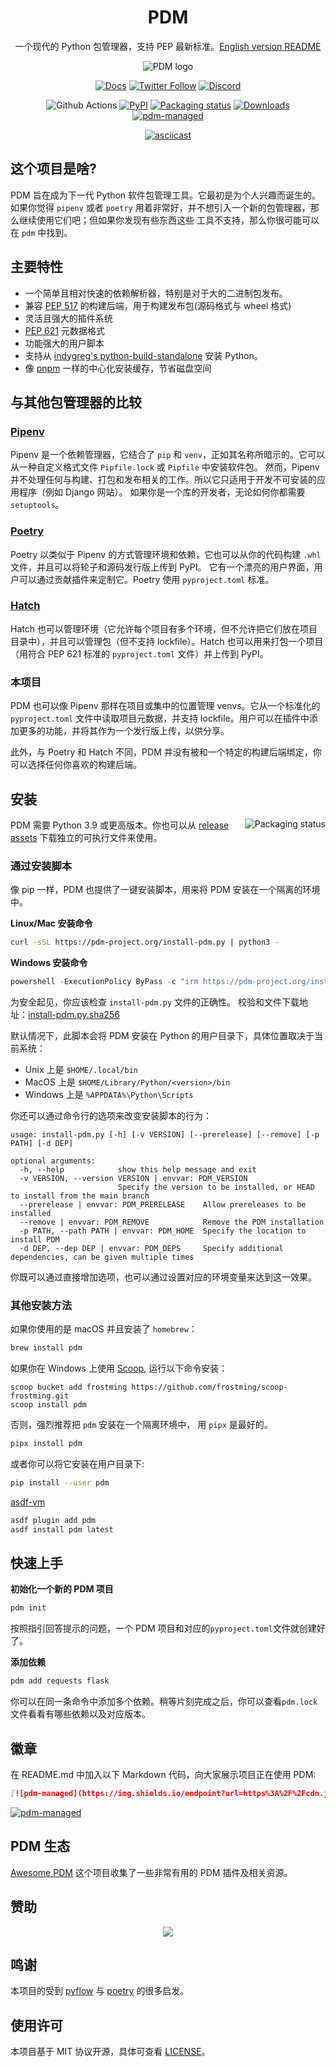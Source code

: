 <div align="center">

# PDM

一个现代的 Python 包管理器，支持 PEP 最新标准。[English version README](README.md)

![PDM logo](https://raw.githubusercontents.com/pdm-project/pdm/main/docs/assets/logo_big.png)

[![Docs](https://img.shields.io/badge/Docs-mkdocs-blue?style=for-the-badge)](https://pdm-project.org)
[![Twitter Follow](https://img.shields.io/twitter/follow/pdm_project?label=get%20updates&logo=twitter&style=for-the-badge)](https://twitter.com/pdm_project)
[![Discord](https://img.shields.io/discord/824472774965329931?label=discord&logo=discord&style=for-the-badge)](https://discord.gg/Phn8smztpv)

![Github Actions](https://github.com/pdm-project/pdm/workflows/Tests/badge.svg)
[![PyPI](https://img.shields.io/pypi/v/pdm?logo=python&logoColor=%23cccccc)](https://pypi.org/project/pdm)
[![Packaging status](https://repology.org/badge/tiny-repos/pdm.svg)](https://repology.org/project/pdm/versions)
[![Downloads](https://pepy.tech/badge/pdm/week)](https://pepy.tech/project/pdm)
[![pdm-managed](https://img.shields.io/endpoint?url=https%3A%2F%2Fcdn.jsdelivr.net%2Fgh%2Fpdm-project%2F.github%2Fbadge.json)](https://pdm-project.org)

[![asciicast](https://asciinema.org/a/jnifN30pjfXbO9We2KqOdXEhB.svg)](https://asciinema.org/a/jnifN30pjfXbO9We2KqOdXEhB)

</div>

## 这个项目是啥?

PDM 旨在成为下一代 Python 软件包管理工具。它最初是为个人兴趣而诞生的。如果你觉得 `pipenv` 或者
`poetry` 用着非常好，并不想引入一个新的包管理器，那么继续使用它们吧；但如果你发现有些东西这些
工具不支持，那么你很可能可以在 `pdm` 中找到。

## 主要特性

- 一个简单且相对快速的依赖解析器，特别是对于大的二进制包发布。
- 兼容 [PEP 517] 的构建后端，用于构建发布包(源码格式与 wheel 格式)
- 灵活且强大的插件系统
- [PEP 621] 元数据格式
- 功能强大的用户脚本
- 支持从 [indygreg's python-build-standalone](https://github.com/indygreg/python-build-standalone) 安装 Python。
- 像 [pnpm] 一样的中心化安装缓存，节省磁盘空间

[pep 517]: https://www.python.org/dev/peps/pep-0517
[pep 621]: https://www.python.org/dev/peps/pep-0621
[pnpm]: https://pnpm.io/motivation#saving-disk-space-and-boosting-installation-speed

## 与其他包管理器的比较

### [Pipenv](https://pipenv.pypa.io)

Pipenv 是一个依赖管理器，它结合了 `pip` 和 `venv`，正如其名称所暗示的。它可以从一种自定义格式文件 `Pipfile.lock` 或 `Pipfile` 中安装软件包。
然而，Pipenv 并不处理任何与构建、打包和发布相关的工作。所以它只适用于开发不可安装的应用程序（例如 Django 网站）。
如果你是一个库的开发者，无论如何你都需要 `setuptools`。

### [Poetry](https://python-poetry.org)

Poetry 以类似于 Pipenv 的方式管理环境和依赖，它也可以从你的代码构建 `.whl` 文件，并且可以将轮子和源码发行版上传到 PyPI。
它有一个漂亮的用户界面，用户可以通过贡献插件来定制它。Poetry 使用 `pyproject.toml` 标准。

### [Hatch](https://hatch.pypa.io)

Hatch 也可以管理环境（它允许每个项目有多个环境，但不允许把它们放在项目目录中），并且可以管理包（但不支持 lockfile）。Hatch 也可以用来打包一个项目（用符合 PEP 621 标准的 `pyproject.toml` 文件）并上传到 PyPI。

### 本项目

PDM 也可以像 Pipenv 那样在项目或集中的位置管理 venvs。它从一个标准化的 `pyproject.toml` 文件中读取项目元数据，并支持 lockfile。用户可以在插件中添加更多的功能，并将其作为一个发行版上传，以供分享。

此外，与 Poetry 和 Hatch 不同，PDM 并没有被和一个特定的构建后端绑定，你可以选择任何你喜欢的构建后端。

## 安装

<a href="https://repology.org/project/pdm/versions">
    <img src="https://repology.org/badge/vertical-allrepos/pdm.svg" alt="Packaging status" align="right">
</a>

PDM 需要 Python 3.9 或更高版本。你也可以从 [release assets](https://github.com/pdm-project/pdm/releases) 下载独立的可执行文件来使用。

### 通过安装脚本

像 pip 一样，PDM 也提供了一键安装脚本，用来将 PDM 安装在一个隔离的环境中。

**Linux/Mac 安装命令**

```bash
curl -sSL https://pdm-project.org/install-pdm.py | python3 -
```

**Windows 安装命令**

```powershell
powershell -ExecutionPolicy ByPass -c "irm https://pdm-project.org/install-pdm.py | py -"
```

为安全起见，你应该检查 `install-pdm.py` 文件的正确性。
校验和文件下载地址：[install-pdm.py.sha256](https://pdm-project.org/install-pdm.py.sha256)

默认情况下，此脚本会将 PDM 安装在 Python 的用户目录下，具体位置取决于当前系统：

- Unix 上是 `$HOME/.local/bin`
- MacOS 上是 `$HOME/Library/Python/<version>/bin`
- Windows 上是 `%APPDATA%\Python\Scripts`

你还可以通过命令行的选项来改变安装脚本的行为：

```
usage: install-pdm.py [-h] [-v VERSION] [--prerelease] [--remove] [-p PATH] [-d DEP]

optional arguments:
  -h, --help            show this help message and exit
  -v VERSION, --version VERSION | envvar: PDM_VERSION
                        Specify the version to be installed, or HEAD to install from the main branch
  --prerelease | envvar: PDM_PRERELEASE    Allow prereleases to be installed
  --remove | envvar: PDM_REMOVE            Remove the PDM installation
  -p PATH, --path PATH | envvar: PDM_HOME  Specify the location to install PDM
  -d DEP, --dep DEP | envvar: PDM_DEPS     Specify additional dependencies, can be given multiple times
```

你既可以通过直接增加选项，也可以通过设置对应的环境变量来达到这一效果。

### 其他安装方法

如果你使用的是 macOS 并且安装了 `homebrew`：

```bash
brew install pdm
```

如果你在 Windows 上使用 [Scoop](https://scoop.sh/), 运行以下命令安装：

```
scoop bucket add frostming https://github.com/frostming/scoop-frostming.git
scoop install pdm
```

否则，强烈推荐把 `pdm` 安装在一个隔离环境中， 用 `pipx` 是最好的。

```bash
pipx install pdm
```

或者你可以将它安装在用户目录下:

```bash
pip install --user pdm
```

[asdf-vm](https://asdf-vm.com/)

```bash
asdf plugin add pdm
asdf install pdm latest
```

## 快速上手

**初始化一个新的 PDM 项目**

```bash
pdm init
```

按照指引回答提示的问题，一个 PDM 项目和对应的`pyproject.toml`文件就创建好了。

**添加依赖**

```bash
pdm add requests flask
```

你可以在同一条命令中添加多个依赖。稍等片刻完成之后，你可以查看`pdm.lock`文件看看有哪些依赖以及对应版本。

## 徽章

在 README.md 中加入以下 Markdown 代码，向大家展示项目正在使用 PDM:

```markdown
[![pdm-managed](https://img.shields.io/endpoint?url=https%3A%2F%2Fcdn.jsdelivr.net%2Fgh%2Fpdm-project%2F.github%2Fbadge.json)](https://pdm-project.org)
```

[![pdm-managed](https://img.shields.io/endpoint?url=https%3A%2F%2Fcdn.jsdelivr.net%2Fgh%2Fpdm-project%2F.github%2Fbadge.json)](https://pdm-project.org)

## PDM 生态

[Awesome PDM](https://github.com/pdm-project/awesome-pdm) 这个项目收集了一些非常有用的 PDM 插件及相关资源。

## 赞助

<p align="center">
    <a href="https://cdn.jsdelivr.net/gh/pdm-project/sponsors/sponsors.svg">
        <img src="https://cdn.jsdelivr.net/gh/pdm-project/sponsors/sponsors.svg"/>
    </a>
</p>

## 鸣谢

本项目的受到 [pyflow] 与 [poetry] 的很多启发。

[pyflow]: https://github.com/David-OConnor/pyflow
[poetry]: https://github.com/python-poetry/poetry

## 使用许可

本项目基于 MIT 协议开源，具体可查看 [LICENSE](LICENSE)。

